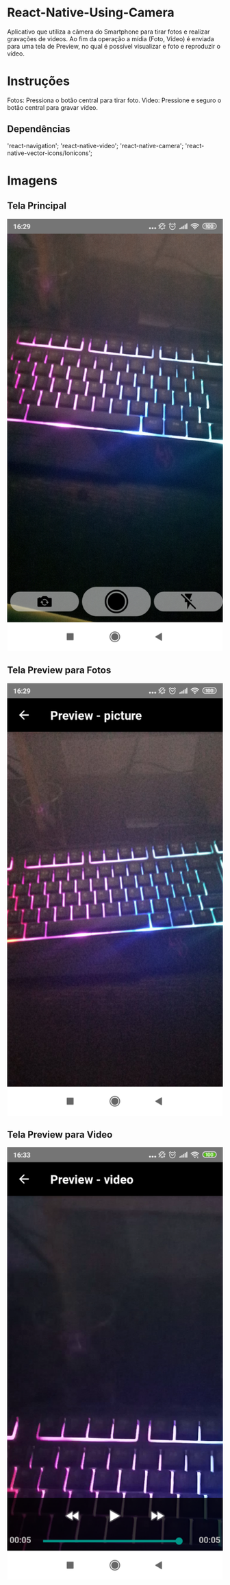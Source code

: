 # React-Native-Using-Camera
Aplicativo que utiliza a câmera do Smartphone para tirar fotos e realizar gravações de videos.
Ao fim da operação a mídia (Foto, Vídeo) é enviada para uma tela de Preview, no qual é possível visualizar e foto e reproduzir o vídeo.

# Instruções

Fotos: Pressiona o botão central para tirar foto.
Video: Pressione e seguro o botão central para gravar vídeo.

## Dependências
'react-navigation';
'react-native-video';
'react-native-camera';
 'react-native-vector-icons/Ionicons';
 
 
 #  Imagens
 
 ## Tela Principal
 ![Tela Principal](https://github.com/maiconsa/React-Native-Using-Camera/blob/master/previews/home.png)
 
  ## Tela Preview para Fotos
   ![Tela Principal](https://github.com/maiconsa/React-Native-Using-Camera/blob/master/previews/preview-picture.png)
   
  ## Tela Preview para Video
   ![Tela Principal](https://github.com/maiconsa/React-Native-Using-Camera/blob/master/previews/preview-video.png)
  
  
